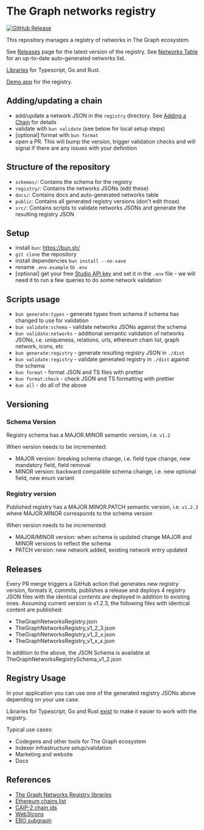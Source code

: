 # The Graph networks registry

[![GitHub Release](https://img.shields.io/github/v/release/graphprotocol/networks-registry)](https://github.com/graphprotocol/networks-registry/releases/latest)

This repository manages a registry of networks in The Graph ecosystem.

See [Releases](https://github.com/graphprotocol/networks-registry/releases) page for the latest version of the registry.
See [Networks Table](./docs/networks-table.md) for an up-to-date auto-generated networks list.

[Libraries](https://github.com/pinax-network/graph-networks-libs) for Typescript, Go and Rust.

[Demo app](https://graph-networks-app.vercel.app/) for the registry.

## Adding/updating a chain

- add/update a network JSON in the `registry` directory. See [Adding a Chain](./docs/adding-a-chain.md) for details
- validate with `bun validate` (see below for local setup steps)
- [optional] format with `bun format`
- open a PR. This will bump the version, trigger validation checks and will signal if there are any issues with your definition

## Structure of the repository

- `schemas/`: Contains the schema for the registry
- `registry/`: Contains the networks JSONs (edit these)
- `docs/`: Contains docs and auto-generated networks table
- `public`: Contains all generated registry versions (don't edit those)
- `src/`: Contains scripts to validate networks JSONs and generate the resulting registry JSON

## Setup

- install `bun`: https://bun.sh/
- `git clone` the repository
- install dependencies `bun install --no-save`
- rename `.env.example` to `.env`
- [optional] get your free [Studio API key](https://thegraph.com/studio/apikeys/) and set it in the `.env` file - we will need it to run a few queries to do some network validation

## Scripts usage

- `bun generate:types` - generate types from schema if schema has changed to use for validation
- `bun validate:schema` - validate networks JSONs against the schema
- `bun validate:networks` - additional semantic validation of networks JSONs, i.e. uniqueness, relations, urls, ethereum chain list, graph network, icons, etc
- `bun generate:registry` - generate resulting registry JSON in `./dist`
- `bun validate:registry` - validate generated registry in `./dist` against the schema
- `bun format` - format JSON and TS files with prettier
- `bun format:check` - check JSON and TS formatting with prettier
- `bun all` - do all of the above

## Versioning

### Schema Version

Registry schema has a MAJOR.MINOR semantic version, i.e. `v1.2`

When version needs to be incremented:

- MAJOR version: breaking schema change, i.e. field type change, new mandatory field, field removal
- MINOR version: backward compatible schema change, i.e. new optional field, new enum variant

### Registry version

Published registry has a MAJOR.MINOR.PATCH semantic version, i.e. `v1.2.3` where MAJOR.MINOR corresponds to the schema version

When version needs to be incremented:

- MAJOR/MINOR version: when schema is updated change MAJOR and MINOR versions to reflect the schema
- PATCH version: new network added, existing network entry updated

## Releases

Every PR merge triggers a GitHub action that generates new registry version, formats it, commits, publishes a release and deploys
4 registry JSON files with the identical contents are deployed in addition to existing ones.
Assuming current version is v1.2.3, the following files with identical content are published:

- TheGraphNetworksRegistry.json
- TheGraphNetworksRegistry_v1_2_3.json
- TheGraphNetworksRegistry_v1_2_x.json
- TheGraphNetworksRegistry_v1_x_x.json

In addition to the above, the JSON Schema is available at TheGraphNetworksRegistrySchema_v1_2.json

## Registry Usage

In your application you can use one of the generated registry JSONs above depending on your use case.

Libraries for Typescript, Go and Rust [exist](https://github.com/pinax-network/graph-networks-libs) to make it easier to work with the registry.

Typical use cases:

- Codegens and other tools for The Graph ecosystem
- Indexer infrastructure setup/validation
- Marketing and website
- Docs

## References

- [The Graph Networks Registry libraries](https://github.com/pinax-network/graph-networks-libs)
- [Ethereum chains list](https://github.com/ethereum-lists/chains)
- [CAIP-2 chain ids](https://chainagnostic.org/CAIPs/caip-2)
- [Web3Icons](https://github.com/0xa3k5/web3icons/tree/main/raw-svgs/networks/branded)
- [EBO subgraph](https://thegraph.com/explorer/subgraphs/4KFYqUWRTZQ9gn7GPHC6YQ2q15chJfVrX43ezYcwkgxB)
